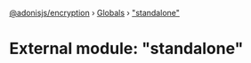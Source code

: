 [@adonisjs/encryption](../README.md) › [Globals](../globals.md) › ["standalone"](_standalone_.md)

# External module: "standalone"


